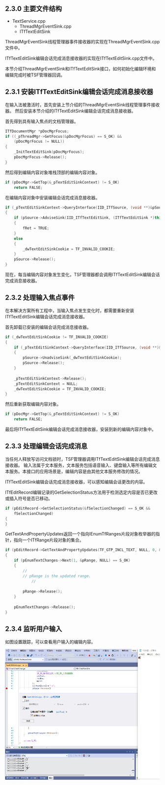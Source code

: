 ## 2.3.0 主要文件结构

- TextService.cpp
  - ThreadMgrEventSink.cpp
  - ITfTextEditSink

ThreadMgrEventSink线程管理器事件接收器的实现在ThreadMgrEventSink.cpp文件中。

ITfTextEditSink编辑会话完成消息接收器的实现在ITfTextEditSink.cpp文件中。

本节介绍ThreadMgrEventSink和ITfTextEditSink接口，如何初始化编辑环境和编辑完成时被TSF管理器回调。

## 2.3.1 安装ITfTextEditSink编辑会话完成消息接收器

在输入法被激活时，首先安装上节介绍的ThreadMgrEventSink线程管理事件接收器。
然后安装本节介绍的ITfTextEditSink编辑会话完成消息接收器。

首先得到具有输入焦点的文档管理器。

```C++
ITfDocumentMgr *pDocMgrFocus;
if ((_pThreadMgr->GetFocus(&pDocMgrFocus) == S_OK) &&
	(pDocMgrFocus != NULL))
{
	_InitTextEditSink(pDocMgrFocus);
	pDocMgrFocus->Release();
}
```

然后得到编辑内容对象堆栈顶部的编辑内容对象。

```C++
if (pDocMgr->GetTop(&_pTextEditSinkContext) != S_OK)
	return FALSE;
```

在编辑内容对象中安装编辑会话完成消息接收器。

```C++
if (_pTextEditSinkContext->QueryInterface(IID_ITfSource, (void **)&pSource) == S_OK)
{
	if (pSource->AdviseSink(IID_ITfTextEditSink, (ITfTextEditSink *)this, &_dwTextEditSinkCookie) == S_OK)
	{
		fRet = TRUE;
	}
	else
	{
		_dwTextEditSinkCookie = TF_INVALID_COOKIE;
	}
	pSource->Release();
}
```

现在，每当编辑内容对象发生变化，TSF管理器都会调用ITfTextEditSink编辑会话完成消息接收器。

## 2.3.2 处理输入焦点事件

在本解决方案所有工程中，当输入焦点发生变化时，都需要重新安装ITfTextEditSink编辑会话完成消息接收器。

首先卸载已安装的编辑会话完成消息接收器。

```C++
if (_dwTextEditSinkCookie != TF_INVALID_COOKIE)
{
	if (_pTextEditSinkContext->QueryInterface(IID_ITfSource, (void **)&pSource) == S_OK)
	{
		pSource->UnadviseSink(_dwTextEditSinkCookie);
		pSource->Release();
	}

	_pTextEditSinkContext->Release();
	_pTextEditSinkContext = NULL;
	_dwTextEditSinkCookie = TF_INVALID_COOKIE;
}
```

然后重新获取编辑内容对象。

```C++
if (pDocMgr->GetTop(&_pTextEditSinkContext) != S_OK)
	return FALSE;
```

最后将ITfTextEditSink编辑会话完成消息接收器，安装到新的编辑内容对象中。

## 2.3.3 处理编辑会话完成消息

当任何人释放写访问文档锁时，TSF管理器调用ITfTextEditSink编辑会话完成消息接收器。
输入法属于文本服务，文本服务包括语音输入、键盘输入等所有编辑文本服务。本接口的应用场景是，编辑内容是由其他文本服务修改的情况。

ITfTextEditSink编辑会话完成消息接收器，可以感知编辑会话更改的内容。

ITfEditRecord编辑记录的GetSelectionStatus方法用于检测选定内容是否已更改或插入符号是否已移动。

```C++
if (pEditRecord->GetSelectionStatus(&fSelectionChanged) == S_OK &&
	fSelectionChanged)
{
}
```

GetTextAndPropertyUpdates返回一个指向IEnumTfRanges片段对象枚举器的指针，指向一个ITfRange片段对象的集合。

```C++
if (pEditRecord->GetTextAndPropertyUpdates(TF_GTP_INCL_TEXT, NULL, 0, &pEnumTextChanges) == S_OK)
{
	if (pEnumTextChanges->Next(1, &pRange, NULL) == S_OK)
	{
		//
		// pRange is the updated range.
            //

		pRange->Release();
	}

	pEnumTextChanges->Release();
}
```

## 2.3.4 监听用户输入

如图设置跟踪，可以查看用户输入的编辑内容。

![TrackTextChange](img/TrackTextChange.png)